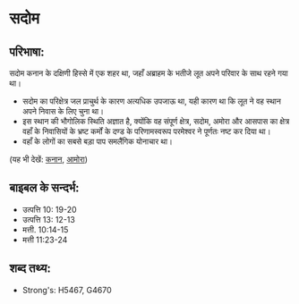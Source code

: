 # सदोम #

## परिभाषा: ##

सदोम कनान के दक्षिणी हिस्से में एक शहर था, जहाँ अब्राहम के भतीजे लूत अपने परिवार के साथ रहने गया था।

* सदोम का परिक्षेत्र जल प्राचुर्थ के कारण अत्यधिक उपजाऊ था, यही कारण था कि लूत ने वह स्थान अपने निवास के लिए चुना था।
* इस स्थान की भौगोलिक स्थिति अज्ञात है, क्योंकि वह संपूर्ण क्षेत्र, सदोम, अमोरा और आसपास का क्षेत्र वहाँ के निवासियों के भ्रष्ट कर्मों के दण्ड के परिणामस्वरूप परमेश्वर ने पूर्णतः नष्ट कर दिया था।
* वहाँ के लोगों का सबसे बड़ा पाप समलैंगिक योनाचार था। 

(यह भी देखें: [कनान](../canaan.md), [आमोरा](../gomorrah.md))

## बाइबल के सन्दर्भ: ##

* उत्पत्ति 10: 19-20
* उत्पत्ति 13: 12-13
* मत्ती. 10:14-15
* मत्ती 11:23-24

## शब्द तथ्य: ##

* Strong's: H5467, G4670
